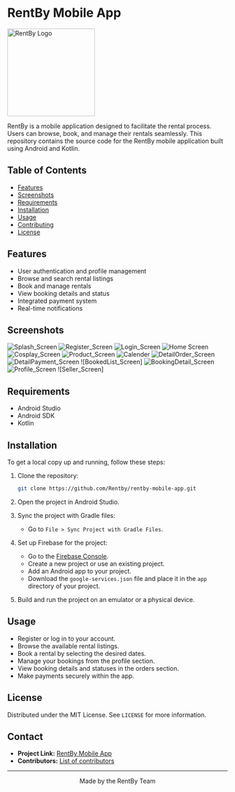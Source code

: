 # RentBy Mobile App

<img src="app/src/main/res/drawable/logokuning.png" alt="RentBy Logo" width="200" />

RentBy is a mobile application designed to facilitate the rental process. Users can browse, book, and manage their rentals seamlessly. This repository contains the source code for the RentBy mobile application built using Android and Kotlin.

## Table of Contents

- [Features](#features)
- [Screenshots](#screenshots)
- [Requirements](#requirements)
- [Installation](#installation)
- [Usage](#usage)
- [Contributing](#contributing)
- [License](#license)

## Features

- User authentication and profile management
- Browse and search rental listings
- Book and manage rentals
- View booking details and status
- Integrated payment system
- Real-time notifications

## Screenshots

![Splash_Screen](splashscreen.jpg)
![Register_Screen](register.jpg)
![Login_Screen](login.jpg)
![Home Screen](hiking.jpg)
![Cosplay_Screen](cosplay.jpg)
![Product_Screen](detailproduct.jpg)
![Calender](calender.jpg)
![DetailOrder_Screen](detailorder.jpg)
![DetailPayment_Screen](detailpayment.jpg)
![BookedList_Screen]
![BookingDetail_Screen](bookingdetail.jpg)
![Profile_Screen](profile.jpg)
![Seller_Screen]


## Requirements

- Android Studio
- Android SDK
- Kotlin

## Installation

To get a local copy up and running, follow these steps:

1. Clone the repository:
    ```sh
    git clone https://github.com/Rentby/rentby-mobile-app.git
    ```

2. Open the project in Android Studio.

3. Sync the project with Gradle files:
    - Go to `File > Sync Project with Gradle Files`.

4. Set up Firebase for the project:
    - Go to the [Firebase Console](https://console.firebase.google.com/).
    - Create a new project or use an existing project.
    - Add an Android app to your project.
    - Download the `google-services.json` file and place it in the `app` directory of your project.

5. Build and run the project on an emulator or a physical device.

## Usage

- Register or log in to your account.
- Browse the available rental listings.
- Book a rental by selecting the desired dates.
- Manage your bookings from the profile section.
- View booking details and statuses in the orders section.
- Make payments securely within the app.

## License

Distributed under the MIT License. See `LICENSE` for more information.

## Contact

- **Project Link:** [RentBy Mobile App](https://github.com/Rentby/rentby-mobile-app)
- **Contributors:** [List of contributors](https://github.com/Rentby/rentby-mobile-app/graphs/contributors)

---

<p align="center">
    Made by the RentBy Team
</p>
